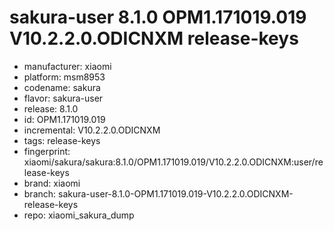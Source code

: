 # sakura-user 8.1.0 OPM1.171019.019 V10.2.2.0.ODICNXM release-keys
- manufacturer: xiaomi
- platform: msm8953
- codename: sakura
- flavor: sakura-user
- release: 8.1.0
- id: OPM1.171019.019
- incremental: V10.2.2.0.ODICNXM
- tags: release-keys
- fingerprint: xiaomi/sakura/sakura:8.1.0/OPM1.171019.019/V10.2.2.0.ODICNXM:user/release-keys
- brand: xiaomi
- branch: sakura-user-8.1.0-OPM1.171019.019-V10.2.2.0.ODICNXM-release-keys
- repo: xiaomi_sakura_dump
